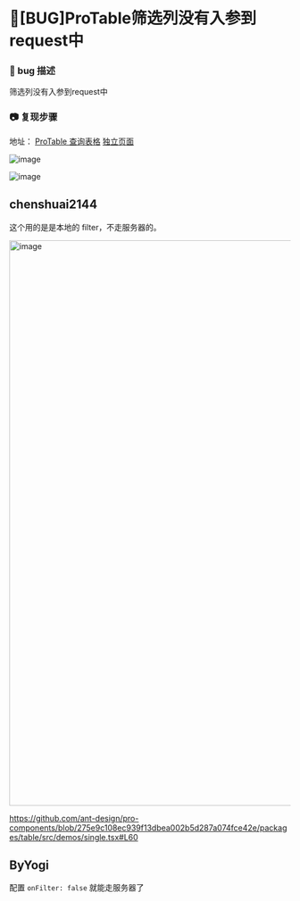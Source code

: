 # 🐛[BUG]ProTable筛选列没有入参到request中

### 🐛 bug 描述

筛选列没有入参到request中

### 📷 复现步骤

地址：
[ProTable 查询表格](https://procomponents.ant.design/components/table?current=1&pageSize=5&tab=api#%E6%9F%A5%E8%AF%A2%E8%A1%A8%E6%A0%BC)
[独立页面](https://procomponents.ant.design/~demos/packages-table-src-components-table-tab-api-demo-single?current=1&pageSize=5)

![image](https://github.com/ant-design/pro-components/assets/111735598/3397faec-e2ab-43ec-85c4-5f15bd23410c)

![image](https://github.com/ant-design/pro-components/assets/111735598/d3a6f3d4-fbe8-4f37-bae6-8464f6379522)

## chenshuai2144

这个用的是是本地的 filter，不走服务器的。

<img width="1013" alt="image" src="https://github.com/ant-design/pro-components/assets/8186664/411a6773-6d45-4523-92fc-9a1abadfdc50">

https://github.com/ant-design/pro-components/blob/275e9c108ec939f13dbea002b5d287a074fce42e/packages/table/src/demos/single.tsx#L60

## ByYogi

配置 `onFilter: false` 就能走服务器了
